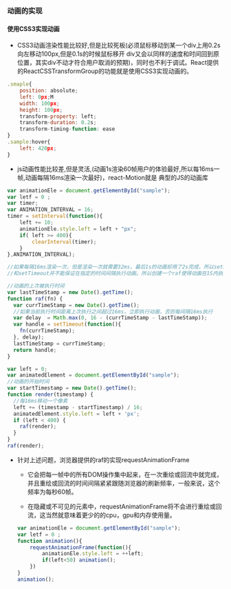 ### 动画的实现

#### 使用CSS3实现动画

+ CSS3动画渲染性能比较好,但是比较死板(必须鼠标移动到某一个div上用0.2s向左移动100px,但是0.1s的时候鼠标移开
div又会以同样的速度和时间回到原位置，其实div不动才符合用户取消的预期)，同时也不利于调试。React提供
的ReactCSSTransformGroup的功能就是使用CSS3实现动画的。

```javascript
.smaple{
    position: absolute;
    left: 0px;M
    width: 100px;
    height: 100px;
    transform-property: left;
    transform-duration: 0.2s;
    transform-timing-function: ease
}
.sample:hover{
    left: 420px;
}
```


+ js动画性能比较差,但是灵活,(动画1s渲染60帧用户的体验最好,所以每16ms一帧,动画每隔16ms渲染一次最好)，react-Motion就是
典型的JS的动画库

```javascript
var animationEle = document.getElementById("sample");
var letf = 0 ;
var timer;
var ANIMATION_INTERVAL = 16;
timer = setInterval(function(){
    left += 10;
    animationEle.style.left = left + "px";
    if( left >= 400){
        clearInterval(timer);
    }
},ANIMATION_INTERVAL);

//如果每隔16ms渲染一次，但是渲染一次就需要32ms，最后1s的动画却用了2s完成，所以setInterval
//和setTimeout并不能保证在指定的时间间隔执行动画。所以创建一个raf使得动画在1S内执行完成

//动画的上次被执行时间
var lastTimeStamp = new Date().getTime();
function raf(fn) {
  var currTimeStamp = new Date().getTime();
  //如果当前执行时间距离上次执行之间超过16ms，立即执行动画，否则每间隔16ms执行
  var delay  = Math.max(0, 16 - (currTimeStamp - lastTimeStamp));
  var handle = setTimeout(function(){
    fn(currTimeStamp);
  }, delay);
  lastTimeStamp = currTimeStamp;
  return handle;
}

var left = 0;
var animatedElement = document.getElementById("sample");
//动画的开始时间
var startTimestamp = new Date().getTime();
function render(timestamp) {
  //每16ms移动一个像素
  left += (timestamp - startTimestamp) / 16;
  animatedElement.style.left = left + 'px';
  if (left < 400) {
    raf(render);
  }
}
raf(render);
```
+ 针对上述问题，浏览器提供的raf的实现requestAnimationFrame

    + 它会把每一帧中的所有DOM操作集中起来，在一次重绘或回流中就完成，并且重绘或回流的时间间隔紧紧跟随浏览器的刷新频率，一般来说，这个频率为每秒60帧。

    + 在隐藏或不可见的元素中，requestAnimationFrame将不会进行重绘或回流，这当然就意味着更少的的cpu，gpu和内存使用量。

    ```javascript
    var animationEle = document.getElementById("sample");
    var letf = 0 ;
    function animation(){
        requestAnimationFrame(function(){
            animationEle.style.left = ++left;
            if(left<50) animation();
        })  
    }
    animation();
    ```

